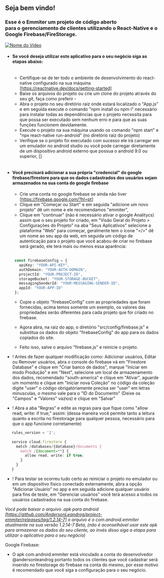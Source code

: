 ## Seja bem vindo!<br>
### Esse é o Emmiter um projeto de código aberto <br> para o gerenciamento de clientes utilizando o React-Native e o Google Firebase/FireStorage.

[![Nome do Vídeo](https://i.ibb.co/jG5k9XF/Novo-App-para-gerir-clientes.png)](https://www.youtube.com/watch?v=keo9J_Zf8Ec)

- #### Se você deseja utilizar este aplicativo para o seu negócio siga as etapas abaixo:<br><br>
  - Certifique-se de ter todo o ambiente de desenvolvimento do react-native configurado na sua máquina [https://reactnative.dev/docs/getting-started]<br>
  - Baixe os arquivos do projeto ou crie um clone do projeto através do seu git, faça como preferir -<br>
  - Abra o projeto no seu diretório raiz onde estará localizado o "App.js" e em seguida execute o comando "npm install ou npm i" necessário para instalar
todas as dependências que o projeto necessita para que possa ser executado sem nenhum erro e para que as suas funções funcionem devidamente.<br>
  - Execute o projeto na sua máquina usando os comando "npm start" e "npx react-native run-android" (no diretório raiz do projeto)<br>
  - Verifique se o projeto foi executado com sucesso ele irá carregar em um emulador no android studio ou você pode carregar diretamente de um dispositivo
android externo que possua o android 9.0 ou superior, []<br><br>

- #### Você precisará adicionar a sua própria "credencial" do google firebase/firestore para que os dados cadastrados dos usuários sejam armazenados na sua conta do google firebase

  - Crie uma conta no google firebase se ainda não tiver [https://firebase.google.com/?hl=pt]<br>
  - Clique em "Começar ou Start" e em seguida "adicione um novo projeto" dê um nome e ele recomendamos "emmiter",
  - Clique em "continuar" (não é necessário ativar o google Analitycs) assim que o seu projeto for criado, em "Visão Geral do Projeto > Configurações do Projeto"
  na aba "Seus Aplicativos" selecione a plataforma "Web" para começar, geralmente tem o ícone "</>" dê um nome ao seu app da web, em seguida um código de autenticação
  para o projeto que você acabou de criar no firebase será gerado, ele terá mais ou menos essa aparência:<br><br>

  ``` TypeScript
   const firebaseConfig = {  
     apiKey: "YOUR-API-KEY",  
     authDomain: "YOUR-AUTH-DOMAIN",  
     projectId: "YOUR-PROJECT-ID",  
     storageBucket: "YOUR-STORAGE-BUCKET",  
     messagingSenderId: "YOUR-MESSAGING-SENDER-ID",  
     appId: "YOUR-APP-ID"  
   };  
  ```  
  
  - Copie o objeto "firebaseConfig" com as propriedades que foram fornecidas, acima temos somente um exemplo, os valores das propriedades serão diferentes para cada
  projeto que for criado no firebase.  
  
  - Agora abra, na raiz do app, o diretório "src/config/firebase.js" e substitua os dados do objeto "firebaseConfig" do app para os dados copiados do site.
  - Feito isso, salve o arquivo "firebase.js" e reinicie o projeto.  

- ! Antes de fazer qualquer modificação como: Adicionar usuários, Editar ou Remover usuários, abra o console do firebase vá em "Firestore Database" e clique em
"Criar banco de dados", marque "Iniciar em modo Produção" e em "Next", selecione um local de armazenamento dos dados, recomendado "south-america" e clique em "Ativar",
aguarde um momento e clique em "Iniciar nova Coleção" no código da coleção digite "user" o código obrigatóriamente precisa ser "user" em letras minusculas, o mesmo vale
para o "ID do Documento" (Deixe os "Campos" e "Valores" vazios) e clique em "Salvar"  

- ! Abra a aba "Regras" e edite as regras para que fique como "allow read, write: if true;" assim:
(dessa maneira você permite tanto a leitura quanto a escrita no firestorage para qualquer pessoa, necessário para que o app funcione corretamente)  
  
``` TypeScript
   rules_version = '2';  
   
   service cloud.firestore {  
     match /databases/{database}/documents {  
       match /{document=**} {  
         allow read, write: if true;  
       }  
     }  
   }  
```

- ! Para testar se ocorreu tudo certo ao reiniciar o projeto no emulador ou em um dispositivo físico conectado externamente, abra a opção "Adicionar Usuário" no app
  e em seguida adicione qualquer usuário para fins de teste, em "Gerenciar usuários" você terá acesso a todos os usuários cadastrados na sua conta do firebase.  
   
_Você pode baixar o arquivo .apk para android [https://github.com/AndersonLeandrog/project-emmiter/releases/tag/1.2.14-7] o arquivo é o com.android.emmiter atualmente na sua versão 1.2.14-7 Beta,
(não é aconselhável usar este apk para armazenar os dados do seu cliente, ao invés disso siga a etapa para utilizar o aplicativo para o seu negócio)_

Google Firebase: 
  - O apk com.android.emmiter está vinculado a conta do desenvolvedor @andersonleandrog portanto todos os clientes que você cadastrar será
  inserido no firestorage do firebase na conta do mesmo, por esse motivo é recomendado que você siga a configuração para o seu negócio.  
